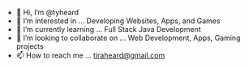 - 👋 Hi, I’m @tyheard
- 👀 I’m interested in ... Developing Websites, Apps, and Games
- 🌱 I’m currently learning ... Full Stack Java Development
- 💞️ I’m looking to collaborate on ... Web Development, Apps, Gaming projects
- 📫 How to reach me ... tiraheard@gmail.com

<!---
tyheard/tyheard is a ✨ special ✨ repository because its `README.md` (this file) appears on your GitHub profile.
You can click the Preview link to take a look at your changes.
--->
